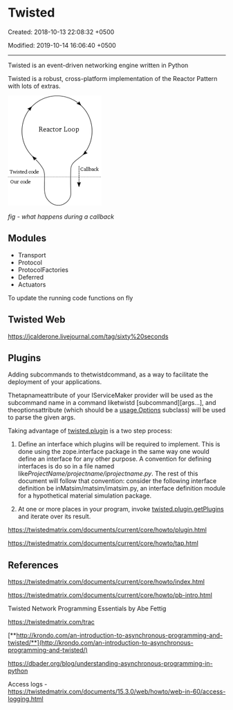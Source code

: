 # Twisted

Created: 2018-10-13 22:08:32 +0500

Modified: 2019-10-14 16:06:40 +0500

---

Twisted is an event-driven networking engine written in Python

Twisted is a robust, cross-platform implementation of the Reactor Pattern with lots of extras.

![image](media/Twisted-image1.png)

*fig - what happens during a callback*

## Modules

- Transport
- Protocol
- ProtocolFactories
- Deferred
- Actuators

To update the running code functions on fly

## Twisted Web

<https://jcalderone.livejournal.com/tag/sixty%20seconds>

## Plugins

Adding subcommands to thetwistdcommand, as a way to facilitate the deployment of your applications.

Thetapnameattribute of your IServiceMaker provider will be used as the subcommand name in a command liketwistd [subcommand][args...], and theoptionsattribute (which should be a [usage.Options](https://twistedmatrix.com/documents/19.7.0/api/twisted.python.usage.Options.html) subclass) will be used to parse the given args.

Taking advantage of [twisted.plugin](https://twistedmatrix.com/documents/19.7.0/api/twisted.plugin.html) is a two step process:

1. Define an interface which plugins will be required to implement. This is done using the zope.interface package in the same way one would define an interface for any other purpose.
    A convention for defining interfaces is do so in a file named like*ProjectName/projectname/iprojectname.py*. The rest of this document will follow that convention: consider the following interface definition be inMatsim/matsim/imatsim.py, an interface definition module for a hypothetical material simulation package.

2. At one or more places in your program, invoke [twisted.plugin.getPlugins](https://twistedmatrix.com/documents/19.7.0/api/twisted.plugin.getPlugins.html) and iterate over its result.

<https://twistedmatrix.com/documents/current/core/howto/plugin.html>

<https://twistedmatrix.com/documents/current/core/howto/tap.html>

## References

<https://twistedmatrix.com/documents/current/core/howto/index.html>

<https://twistedmatrix.com/documents/current/core/howto/pb-intro.html>

Twisted Network Programming Essentials by Abe Fettig

<https://twistedmatrix.com/trac>

[**http://krondo.com/an-introduction-to-asynchronous-programming-and-twisted/**](http://krondo.com/an-introduction-to-asynchronous-programming-and-twisted/)

<https://dbader.org/blog/understanding-asynchronous-programming-in-python>

Access logs - <https://twistedmatrix.com/documents/15.3.0/web/howto/web-in-60/access-logging.html>
